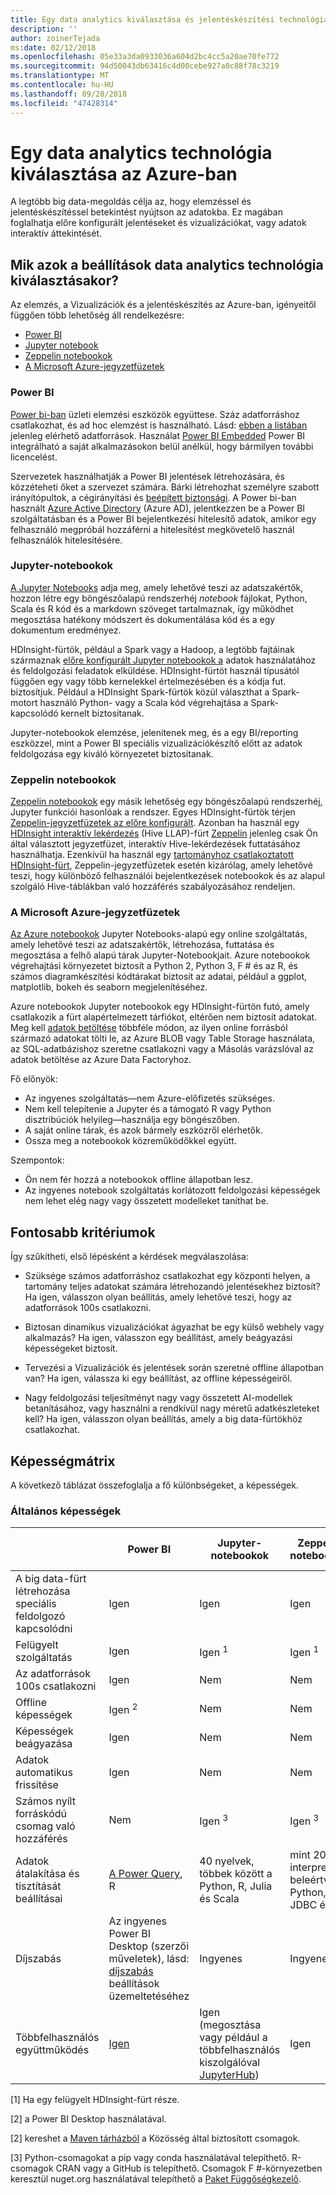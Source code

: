 ```yaml
---
title: Egy data analytics kiválasztása és jelentéskészítési technológia
description: ''
author: zoinerTejada
ms:date: 02/12/2018
ms.openlocfilehash: 05e33a3da0933036a604d2bc4cc5a20ae70fe772
ms.sourcegitcommit: 94d50043db63416c4d00cebe927a0c88f78c3219
ms.translationtype: MT
ms.contentlocale: hu-HU
ms.lasthandoff: 09/28/2018
ms.locfileid: "47428314"
---
```

# <a name="choosing-a-data-analytics-technology-in-azure"></a>Egy data analytics technológia kiválasztása az Azure-ban

A legtöbb big data-megoldás célja az, hogy elemzéssel és jelentéskészítéssel betekintést nyújtson az adatokba. Ez magában foglalhatja előre konfigurált jelentéseket és vizualizációkat, vagy adatok interaktív áttekintését. 

## <a name="what-are-your-options-when-choosing-a-data-analytics-technology"></a>Mik azok a beállítások data analytics technológia kiválasztásakor?

Az elemzés, a Vizualizációk és a jelentéskészítés az Azure-ban, igényeitől függően több lehetőség áll rendelkezésre:

- [Power BI](/power-bi/)
- [Jupyter notebook](https://jupyter.readthedocs.io/en/latest/index.html)
- [Zeppelin notebookok](https://zeppelin.apache.org/)
- [A Microsoft Azure-jegyzetfüzetek](https://notebooks.azure.com/)

### <a name="power-bi"></a>Power BI

[Power bi-ban](/power-bi/) üzleti elemzési eszközök együttese. Száz adatforráshoz csatlakozhat, és ad hoc elemzést is használható. Lásd: [ebben a listában](/power-bi/desktop-data-sources) jelenleg elérhető adatforrások. Használat [Power BI Embedded](https://azure.microsoft.com/services/power-bi-embedded/) Power BI integrálható a saját alkalmazásokon belül anélkül, hogy bármilyen további licencelést.

Szervezetek használhatják a Power BI jelentések létrehozására, és közzéteheti őket a szervezet számára. Bárki létrehozhat személyre szabott irányítópultok, a cégirányítási és [beépített biztonsági](/power-bi/service-admin-power-bi-security). A Power bi-ban használt [Azure Active Directory](/azure/active-directory/) (Azure AD), jelentkezzen be a Power BI szolgáltatásban és a Power BI bejelentkezési hitelesítő adatok, amikor egy felhasználó megpróbál hozzáférni a hitelesítést megkövetelő használ felhasználók hitelesítésére.

### <a name="jupyter-notebooks"></a>Jupyter-notebookok 

[A Jupyter Notebooks](https://jupyter.readthedocs.io/en/latest/index.html) adja meg, amely lehetővé teszi az adatszakértők, hozzon létre egy böngészőalapú rendszerhéj *notebook* fájlokat, Python, Scala és R kód és a markdown szöveget tartalmaznak, így működhet megosztása hatékony módszert és dokumentálása kód és a egy dokumentum eredményez.

HDInsight-fürtök, például a Spark vagy a Hadoop, a legtöbb fajtáinak származnak [előre konfigurált Jupyter notebookok a](/azure/hdinsight/spark/apache-spark-jupyter-notebook-kernels) adatok használatához és feldolgozási feladatok elküldése. HDInsight-fürtöt használ típusától függően egy vagy több kernelekkel értelmezésében és a kódja fut. biztosítjuk. Például a HDInsight Spark-fürtök közül választhat a Spark-motort használó Python- vagy a Scala kód végrehajtása a Spark-kapcsolódó kernelt biztosítanak.

Jupyter-notebookok elemzése, jelenítenek meg, és a egy BI/reporting eszközzel, mint a Power BI speciális vizualizációkészítő előtt az adatok feldolgozása egy kiváló környezetet biztosítanak.

### <a name="zeppelin-notebooks"></a>Zeppelin notebookok

[Zeppelin notebookok](https://zeppelin.apache.org/) egy másik lehetőség egy böngészőalapú rendszerhéj, Jupyter funkciói hasonlóak a rendszer. Egyes HDInsight-fürtök térjen [Zeppelin-jegyzetfüzetek az előre konfigurált](/azure/hdinsight/spark/apache-spark-zeppelin-notebook). Azonban ha használ egy [HDInsight interaktív lekérdezés](/azure/hdinsight/interactive-query/apache-interactive-query-get-started) (Hive LLAP)-fürt [Zeppelin](/azure/hdinsight/hdinsight-connect-hive-zeppelin) jelenleg csak Ön által választott jegyzetfüzet, interaktív Hive-lekérdezések futtatásához használhatja. Ezenkívül ha használ egy [tartományhoz csatlakoztatott HDInsight-fürt](/azure/hdinsight/domain-joined/apache-domain-joined-introduction), Zeppelin-jegyzetfüzetek esetén kizárólag, amely lehetővé teszi, hogy különböző felhasználói bejelentkezések notebookok és az alapul szolgáló Hive-táblákban való hozzáférés szabályozásához rendeljen.

### <a name="microsoft-azure-notebooks"></a>A Microsoft Azure-jegyzetfüzetek

[Az Azure notebookok](https://notebooks.azure.com/) Jupyter Notebooks-alapú egy online szolgáltatás, amely lehetővé teszi az adatszakértők, létrehozása, futtatása és megosztása a felhő alapú tárak Jupyter-Notebookjait. Azure notebookok végrehajtási környezetet biztosít a Python 2, Python 3, F # és az R, és számos diagramkészítési kódtárakat biztosít az adatai, például a ggplot, matplotlib, bokeh és seaborn megjelenítéséhez.

Azure notebookok Jupyter notebookok egy HDInsight-fürtön futó, amely csatlakozik a fürt alapértelmezett tárfiókot, eltérően nem biztosít adatokat. Meg kell [adatok betöltése](https://notebooks.azure.com/Microsoft/libraries/samples/html/Getting%20to%20your%20Data%20in%20Azure%20Notebooks.ipynb) többféle módon, az ilyen online forrásból származó adatokat tölti le, az Azure BLOB vagy Table Storage használata, az SQL-adatbázishoz szeretne csatlakozni vagy a Másolás varázslóval az adatok betöltése az Azure Data Factoryhoz.

Fő előnyök:

* Az ingyenes szolgáltatás&mdash;nem Azure-előfizetés szükséges.
* Nem kell telepítenie a Jupyter és a támogató R vagy Python disztribúciók helyileg&mdash;használja egy böngészőben.
* A saját online tárak, és azok bármely eszközről elérhetők.
* Ossza meg a notebookok közreműködőkkel együtt.

Szempontok:

* Ön nem fér hozzá a notebookok offline állapotban lesz.
* Az ingyenes notebook szolgáltatás korlátozott feldolgozási képességek nem lehet elég nagy vagy összetett modelleket taníthat be.

## <a name="key-selection-criteria"></a>Fontosabb kritériumok

Így szűkítheti, első lépésként a kérdések megválaszolása:

- Szüksége számos adatforráshoz csatlakozhat egy központi helyen, a tartomány teljes adatokat számára létrehozandó jelentésekhez biztosít? Ha igen, válasszon olyan beállítás, amely lehetővé teszi, hogy az adatforrások 100s csatlakozni.

- Biztosan dinamikus vizualizációkat ágyazhat be egy külső webhely vagy alkalmazás? Ha igen, válasszon egy beállítást, amely beágyazási képességeket biztosít.

- Tervezési a Vizualizációk és jelentések során szeretné offline állapotban van? Ha igen, válassza ki egy beállítást, az offline képességeiről.

- Nagy feldolgozási teljesítményt nagy vagy összetett AI-modellek betanításához, vagy használni a rendkívül nagy méretű adatkészleteket kell? Ha igen, válasszon olyan beállítás, amely a big data-fürtökhöz csatlakozhat.

## <a name="capability-matrix"></a>Képességmátrix

A következő táblázat összefoglalja a fő különbségeket, a képességek. 

### <a name="general-capabilities"></a>Általános képességek

| | Power BI | Jupyter-notebookok | Zeppelin notebookok | A Microsoft Azure-jegyzetfüzetek |
| --- | --- | --- | --- | --- |
| A big data-fürt létrehozása speciális feldolgozó kapcsolódni | Igen | Igen | Igen | Nem |
| Felügyelt szolgáltatás | Igen | Igen <sup>1</sup> | Igen <sup>1</sup> | Igen |
| Az adatforrások 100s csatlakozni | Igen | Nem | Nem | Nem |
| Offline képességek | Igen <sup>2</sup> | Nem | Nem | Nem |
| Képességek beágyazása | Igen | Nem | Nem | Nem |
| Adatok automatikus frissítése | Igen | Nem | Nem | Nem |
| Számos nyílt forráskódú csomag való hozzáférés | Nem | Igen <sup>3</sup> | Igen <sup>3</sup> | Igen <sup>4</sup> |
| Adatok átalakítása és tisztítását beállításai | [A Power Query](https://powerbi.microsoft.com/blog/getting-started-with-power-query-part-i/), R | 40 nyelvek, többek között a Python, R, Julia és Scala | mint 20 interprety, beleértve a Python, JDBC és R | A Python, F #, R |
| Díjszabás | Az ingyenes Power BI Desktop (szerzői műveletek), lásd: [díjszabás](https://powerbi.microsoft.com/pricing/) beállítások üzemeltetéséhez | Ingyenes | Ingyenes | Ingyenes |
| Többfelhasználós együttműködés | [Igen](/power-bi/service-how-to-collaborate-distribute-dashboards-reports) | Igen (megosztása vagy például a többfelhasználós kiszolgálóval [JupyterHub](https://github.com/jupyterhub/jupyterhub)) | Igen | Igen (a megosztás) |

[1] Ha egy felügyelt HDInsight-fürt része.

[2] a Power BI Desktop használatával.

[2] kereshet a [Maven tárházból](https://search.maven.org/) a Közösség által biztosított csomagok.

[3] Python-csomagokat a pip vagy conda használatával telepíthető. R-csomagok CRAN vagy a GitHub is telepíthető. Csomagok F #-környezetben keresztül nuget.org használatával telepíthető a [Paket Függőségkezelő](https://fsprojects.github.io/Paket/).

